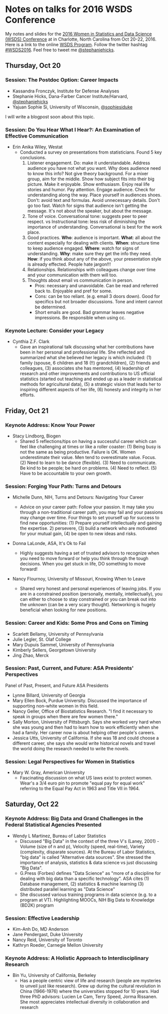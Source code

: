 # Notes on talks for 2016 WSDS Conference

My notes and slides for the [2016 Women in Statistics and Data Science (WSDS) Conference](https://ww2.amstat.org/meetings/wsds/2016/index.cfm) 
at in Charlotte, North Carolina from Oct 20-22, 2016. Here is a link to the online
[WSDS Program](https://ww2.amstat.org/meetings/wsds/2016/onlineprogram/index.cfm). 
Follow the twitter hashtag [#WSDS2016](https://twitter.com/search?q=%23WSDS2016&src=typd). 
Feel free to tweet me [@stephaniehicks](https://twitter.com/stephaniehicks). 


## Thursday, Oct 20

### Session: The Postdoc Option: Career Impacts 

- Kassandra Fronczyk, Institute for Defense Analyses
- Stephanie Hicks, Dana-Farber Cancer Institute/Harvard, [@stephaniehicks](https://twitter.com/stephaniehicks)
- Yajuan Sophie Si, University of Wisconsin, [@sophiesiduke](https://twitter.com/sophiesiduke)

I will write a blogpost soon about this topic. 

### Session: Do You Hear What I Hear?: An Examination of Effective Communication 

- Erin Anika Wiley, Westat
	- Conducted a survey on presentations from statisticians. Found 5 key conclusions. 
		1. Listener engagement. 
			Do: make it understandable. Address audience you have not what you want. Why does audience need to know this info? Not give theory background. For a mixer group, aim for the middle. Show how subject fits into their big picture. Make it enjoyable. Show enthusiasm. Enjoy real life stories and humor. Pay attention. Engage audience. Check for understanding along the way. Place yourself in audiences shoes. 
			Don't: avoid text and formulas. Avoid unnecessary details. Don't go too fast. Watch for signs that audience isn't getting the message. It's not about the speaker, but about the message. 
		2. Tone of voice. 
			Conversational tone: suggests peer to peer respect. vs Instructional tone: less risk of diminishing the importance of understanding. Conversational is best for the work place. 
		3. Good practices. 
			**Who**: audience is important. **What**: all about the content especially for dealing with clients. **When**: structure time to keep audience engaged. **Where**: watch for signs of understanding. **Why**: make sure they get the info they need.  **How**: if you think about any of the above, your presentation style is already effected. People hate jargon!!!
		4. Relationships. Relationships with colleagues change over time and your communication with them will too.
		5. Thoughts about email vs communication in person. 
			- Pros: necessary and unavoidable. Can be read and referred back to. Enjoyable and pref for some. 
			- Cons: can be too reliant. (e.g. email 3 doors down). Good for specifics but not broader discussions. Tone and intent cannot be determined. 
			- Short emails are good. Bad grammar leaves negative impressions. Be responsible when using cc. 


### Keynote Lecture: Consider your Legacy 

- Cynthia Z.F. Clark
	- Gave an inspirational talk discussing what her contributions have been in her personal and professional life. She reflected and summarized what she believed her legacy is which included: (1) family (spouse, 6 children and 18 (!!) grandchildren), (2) friends and colleagues, (3) associates she has mentored, (4) leadership of research and other improvements and contributions to US official statistics (started out teaching and ended up as a leader in statistical methods for agricultural data), (5) a strategic vision that leads her to inspiring different aspects of her life, (6) honesty and integrity in her efforts. 

## Friday, Oct 21

### Keynote Address: Know Your Power 

- Stacy Lindborg, Biogen	
	- Shared 5 reflections/tips on having a successful career which can feel like challenging at times or like a roller coaster: (1) Being busy is not the same as being productive. Failure is OK. Women underestimate their value. Men tend to overestimate value. Focus. (2) Need to learn to be dance (flexible). (3) Need to communicate. Be kind to be people; be hard on problems. (4) Need to reflect. (5) Have to be accountable to your own growth. 


### Session: Forging Your Path: Turns and Detours 

- Michelle Dunn, NIH, Turns and Detours: Navigating Your Career 
	- Advice on your career path: Follow your passion. It may take you through a non-traditional career path, you may fail and your passions may change over time. Four things to set yourself up for success to find new opportunities: (1) Prepare yourself intellectually and gaining the expertise. 2) persevere, (3) build a network who are motivated for your mutual gain, (4) be open to new ideas and risks.

- Donna LaLonde, ASA, It's Ok to Fail 
	- Highly suggests having a set of trusted advisors to recognize when you need to move forward or help you think through the tough decisions. When you get stuck in life, DO something to move forward! 

- Nancy Flournoy, University of Missouri, Knowing When to Leave 
	- Shared very honest and personal experiences of leaving jobs. If you are in a constrained position (personally, mentally, intellectually), you can either to choose to stay constrained or you can break out into the unknown (can be a very scary thought). Networking is hugely beneficial when looking for new positions. 


### Session: Career and Kids: Some Pros and Cons on Timing

- Scarlett Bellamy, University of Pennsylvania 
- Julie Legler, St. Olaf College 
- Mary Dupuis Sammel, University of Pennsylvania 
- Kimberly Sellers, Georgetown University  
- Jing Zhao, Merck 


### Session: Past, Current, and Future: ASA Presidents' Perspectives 

Panel of Past, Present, and Future ASA Presidents 

- Lynne Billard, University of Georgia
- Mary Ellen Bock, Purdue University. Discussed the importance of supporting non-white women in this field. 
- Nancy Geller, Office of Biostatistics Research. "I find it necessary to speak in groups when there are few women there."
- Sally Morton, University of Pittsburgh. Says she worked very hard when she was young and then had to learn how to work efficiently when she had a family. Her career now is about helping other people's careers. 
- Jessica Utts, University of California. If she was 18 and could choose a different career, she says she would write historical novels and travel the world doing the research needed to write the novels. 

### Session: Legal Perspectives for Women in Statistics 

- Mary W. Gray, American University
	- Fascinating discussion on what US laws exist to protect women. Wear's a 3/4 euro pin to promote "equal pay for equal work" referring to the Equal Pay Act in 1963 and Title VII in 1964. 
	

## Saturday, Oct 22

### Keynote Address: Big Data and Grand Challenges in the Federal Statistical Agencies Presented 

- Wendy L Martinez, Bureau of Labor Statistics
	- Discussed "Big Data" in the context of the three V's (Laney, 2001) - Volume (size of n and p), Velocity (speed, real-time), Variety (complexity, disparate sources). At the Bureau of Labor Statistics, "big data" is called "Alternative data sources". She stressed the importance of analysis, statistics & data science vs just discussing "Big Data". 
	- G.Press (Forbes) defines "Data Science" as "more of a discipline for dealing with big data than a specific technology". ASA cites (1) Database management, (2) statistics & machine learning (3) distributed parallel learning as "Data Science"
	- She discussed various training programs in data science (e.g. to a program at VT). Highlighting MOOCs, NIH Big Data to Knowledge (BD2K) program

### Session: Effective Leadership

- Kim-Anh Do, MD Anderson 
- Jane Pendergast, Duke University 
- Nancy Reid, University of Toronto 
- Kathryn Roeder, Carnegie Mellon University 

### Keynote Address: A Holistic Approach to Interdisciplinary Research 

- Bin Yu, University of California, Berkeley
	- Has a people centric view of life and research (people are mysteries to unveil just like research). Grew up during the cultural revolution in China (1966-1976) where the universities stopped for 10 years. Had three PhD advisors: Lucien Le Cam, Terry Speed, Jorma Rissanen. She most appreciates intellectual diversity in collaboration and research

